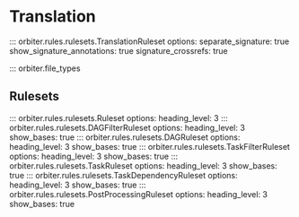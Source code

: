 # Translation
::: orbiter.rules.rulesets.TranslationRuleset
    options:
        separate_signature: true
        show_signature_annotations: true
        signature_crossrefs: true

::: orbiter.file_types

## Rulesets
::: orbiter.rules.rulesets.Ruleset
    options:
        heading_level: 3
::: orbiter.rules.rulesets.DAGFilterRuleset
    options:
        heading_level: 3
        show_bases: true
::: orbiter.rules.rulesets.DAGRuleset
    options:
        heading_level: 3
        show_bases: true
::: orbiter.rules.rulesets.TaskFilterRuleset
    options:
        heading_level: 3
        show_bases: true
::: orbiter.rules.rulesets.TaskRuleset
    options:
        heading_level: 3
        show_bases: true
::: orbiter.rules.rulesets.TaskDependencyRuleset
    options:
        heading_level: 3
        show_bases: true
::: orbiter.rules.rulesets.PostProcessingRuleset
    options:
        heading_level: 3
        show_bases: true
